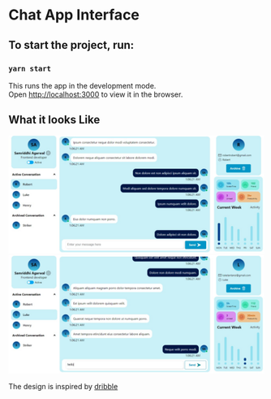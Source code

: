 # Chat App Interface

## To start the project, run:

### `yarn start`

This runs the app in the development mode.\
Open [http://localhost:3000](http://localhost:3000) to view it in the browser.

## What it looks Like
![](ScreenShots/Screen2.png)
![](ScreenShots/Screen1.png)

The design is inspired by [dribble](https://urlf.in/dribble)

